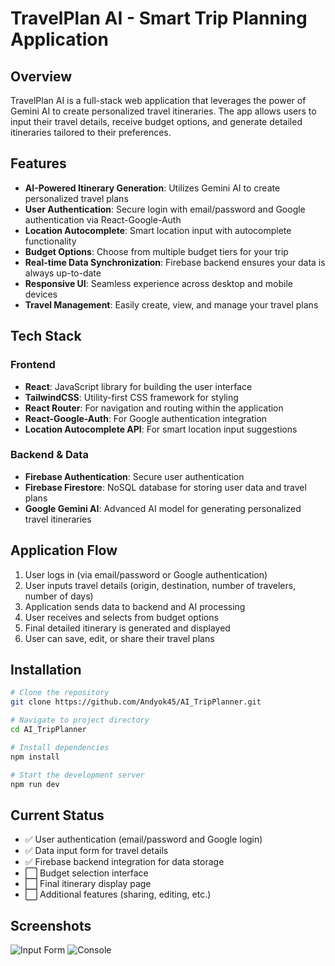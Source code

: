# TravelPlan AI - Smart Trip Planning Application

## Overview

TravelPlan AI is a full-stack web application that leverages the power of Gemini AI to create personalized travel itineraries. The app allows users to input their travel details, receive budget options, and generate detailed itineraries tailored to their preferences.

## Features

- **AI-Powered Itinerary Generation**: Utilizes Gemini AI to create personalized travel plans
- **User Authentication**: Secure login with email/password and Google authentication via React-Google-Auth
- **Location Autocomplete**: Smart location input with autocomplete functionality
- **Budget Options**: Choose from multiple budget tiers for your trip
- **Real-time Data Synchronization**: Firebase backend ensures your data is always up-to-date
- **Responsive UI**: Seamless experience across desktop and mobile devices
- **Travel Management**: Easily create, view, and manage your travel plans

## Tech Stack

### Frontend
- **React**: JavaScript library for building the user interface
- **TailwindCSS**: Utility-first CSS framework for styling
- **React Router**: For navigation and routing within the application
- **React-Google-Auth**: For Google authentication integration
- **Location Autocomplete API**: For smart location input suggestions

### Backend & Data
- **Firebase Authentication**: Secure user authentication
- **Firebase Firestore**: NoSQL database for storing user data and travel plans
- **Google Gemini AI**: Advanced AI model for generating personalized travel itineraries

## Application Flow

1. User logs in (via email/password or Google authentication)
2. User inputs travel details (origin, destination, number of travelers, number of days)
3. Application sends data to backend and AI processing
4. User receives and selects from budget options
5. Final detailed itinerary is generated and displayed
6. User can save, edit, or share their travel plans

## Installation

```bash
# Clone the repository
git clone https://github.com/Andyok45/AI_TripPlanner.git

# Navigate to project directory
cd AI_TripPlanner

# Install dependencies
npm install

# Start the development server
npm run dev
```

## Current Status

- ✅ User authentication (email/password and Google login)
- ✅ Data input form for travel details
- ✅ Firebase backend integration for data storage
- ⬜ Budget selection interface
- ⬜ Final itinerary display page
- ⬜ Additional features (sharing, editing, etc.)

## Screenshots

![Input Form](https://github.com/yourusername/travelplan-ai/raw/main/screenshots/input_form.png)
![Console](https://github.com/yourusername/travelplan-ai/raw/main/screenshots/console.png)


